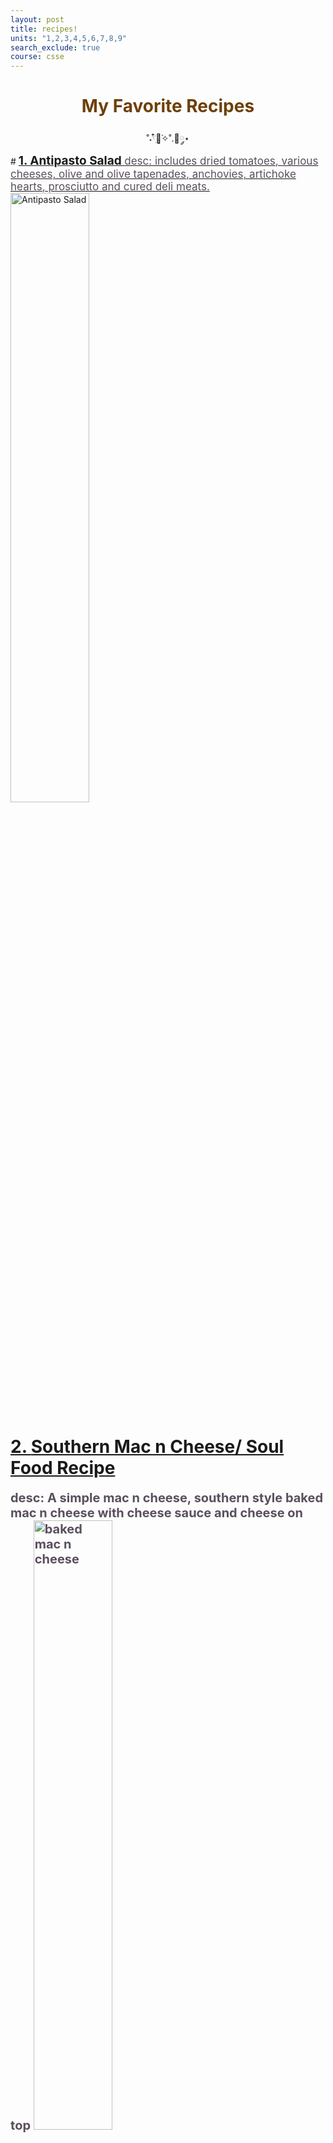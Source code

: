 ```yaml
---
layout: post
title: recipes! 
units: "1,2,3,4,5,6,7,8,9"
search_exclude: true
course: csse
---
```





# <center><span style="color:#6e3f07; font-size:20 px"> My Favorite Recipes </span></center>

<center>˚˖𓍢ִ໋🌷͙֒✧˚.🎀༘⋆</center>
# <a href="https://www.wellplated.com/antipasto-salad/"><span style="font-size:19px; font-weight:700"> 1. Antipasto Salad </span>

<span style="color:#5a4f5e;font-weight:400;font-size:17px">
desc: includes dried tomatoes, various cheeses, olive and olive tapenades, anchovies, artichoke hearts, prosciutto and cured deli meats. 
</span>

 <img src="https://www.onceuponachef.com/images/2023/05/antipasto-salad.jpg" alt="Antipasto Salad" width="50%">

# 2. <a href="https://thehungrybluebird.com/southern-baked-macaroni-and-cheese/"> Southern Mac n Cheese/ Soul Food Recipe </a>

<span style="color:#5a4f5e;font-weight:700;font-size:20px">
desc: A simple mac n cheese, southern style baked mac n cheese with cheese sauce and cheese on top
<span>

<img src="https://cheneetoday.com/wp-content/uploads/2021/05/southern-mac-and-cheese-recipe-with-evaporated-milk.jpg" alt="baked mac n cheese" width="50%">

# 3. <a href="https://preppykitchen.com/lemon-bars/"> Lemon Bars </a>
<span style="color:#5a4f5e;font-weight:700;font-size:20px">
Desc: The lemon bar, also called lemon square, is a popular type of dessert bar in the United States consisting of a thin shortbread crust and a lemon curd filling. There is a balance between the sweetness, as well as the dryness of the pastry combined with the lemon curd! 
</span>
<img src="https://preppykitchen.com/wp-content/uploads/2020/02/Lemon-Bars-feature-new.jpg" alt="lemon bars" width="50%">
